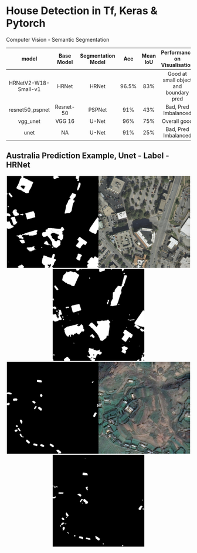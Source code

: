 # House Detection in Tf, Keras & Pytorch   
Computer Vision - Semantic Segmentation


| model                | Base Model    | Segmentation Model | Acc  | Mean IoU | Performance on Visualisation |   
| :--:                 | :--:          | :--:               | :--: | :--:     | :--:   |  
| HRNetV2-W18-Small-v1 | HRNet         | HRNet              | 96.5%| 83%      | Good at small object and boundary pred   | 
| resnet50_pspnet      | Resnet-50     | PSPNet             | 91%  | 43%      | Bad, Pred Imbalanced    | 
| vgg_unet             | VGG 16        | U-Net              | 96%  | 75%      | Overall good    | 
| unet                 | NA            | U-Net              | 91%  | 25%      | Bad, Pred Imbalanced    | 



## Australia Prediction Example, Unet - Label - HRNet
<div align="center"><img src="https://github.com/ccalvin97/CV-Semantic-Segmentation/blob/master/Picture/austin16_20_.png" width="250"/><img src="https://github.com/ccalvin97/CV-Semantic-Segmentation/blob/master/Picture/austin16_20_1.png" width="250"/></center><img src="https://github.com/ccalvin97/CV-Semantic-Segmentation/blob/master/Picture/austin16_20__hrnet.png" width="250"/></center> 

<div align="center"><img src="https://github.com/ccalvin97/CV-Semantic-Segmentation/blob/master/Picture/test_215_.png" width="250"/><img src="https://github.com/ccalvin97/CV-Semantic-Segmentation/blob/master/Picture/test_215_1.png" width="250"/></center><img src="https://github.com/ccalvin97/CV-Semantic-Segmentation/blob/master/Picture/test_215__hrnet.png" width="250"/></center>   
